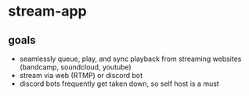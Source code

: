 # stream-app

## goals

- seamlessly queue, play, and sync playback from streaming websites (bandcamp, soundcloud, youtube)
- stream via web (RTMP) or discord bot
- discord bots frequently get taken down, so self host is a must
